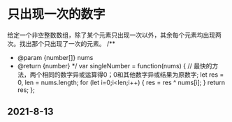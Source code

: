 # 只出现一次的数字
给定一个非空整数数组，除了某个元素只出现一次以外，其余每个元素均出现两次。找出那个只出现了一次的元素。
/**
 * @param {number[]} nums
 * @return {number}
 */
var singleNumber = function(nums) {
    // 最快的方法，两个相同的数字异或运算得0；0和其他数字异或结果为原数字;
    let res = 0, len = nums.length;
    for (let i=0;i<len;i++) {
        res = res ^ nums[i];
    }
    return res;
};
## 2021-8-13

